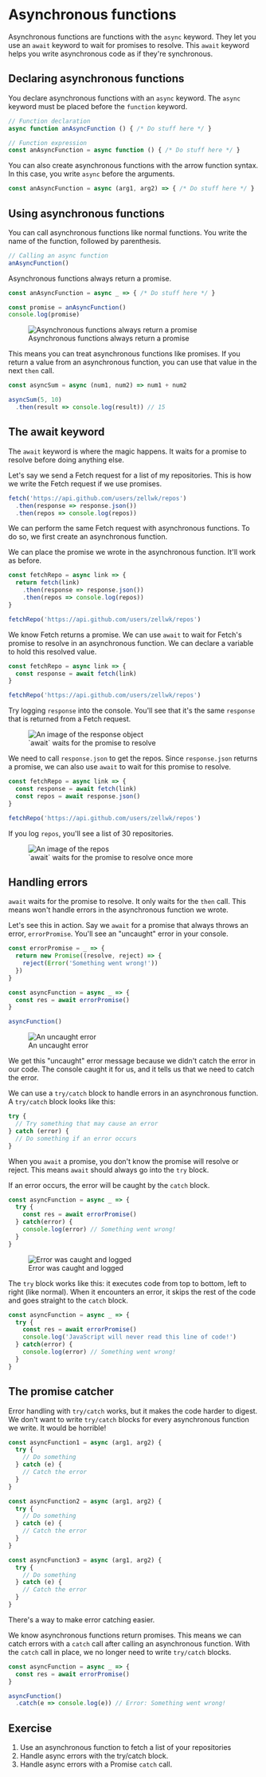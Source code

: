 # Asynchronous functions

Asynchronous functions are functions with the `async` keyword. They let you use an `await` keyword to wait for promises to resolve. This `await` keyword helps you write asynchronous code as if they're synchronous.

## Declaring asynchronous functions

You declare asynchronous functions with an `async` keyword. The `async` keyword must be placed before the `function` keyword.

```js
// Function declaration
async function anAsyncFunction () { /* Do stuff here */ }

// Function expression
const anAsyncFunction = async function () { /* Do stuff here */ }
```

You can also create asynchronous functions with the arrow function syntax. In this case, you write `async` before the arguments.

```js
const anAsyncFunction = async (arg1, arg2) => { /* Do stuff here */ }
```

## Using asynchronous functions

You can call asynchronous functions like normal functions. You write the name of the function, followed by parenthesis.

```js
// Calling an async function
anAsyncFunction()
```

Asynchronous functions always return a promise.

```js
const anAsyncFunction = async _ => { /* Do stuff here */ }

const promise = anAsyncFunction()
console.log(promise)
```

<figure>
  <img src="../../images/ajax/async/return-value.png" alt="Asynchronous functions always return a promise">
  <figcaption>Asynchronous functions always return a promise</figcaption>
</figure>

This means you can treat asynchronous functions like promises. If you return a value from an asynchronous function, you can use that value in the next `then` call.

```js
const asyncSum = async (num1, num2) => num1 + num2

asyncSum(5, 10)
  .then(result => console.log(result)) // 15
```

## The await keyword

The `await` keyword is where the magic happens. It waits for a promise to resolve before doing anything else.

Let's say we send a Fetch request for a list of my repositories. This is how we write the Fetch request if we use promises.

```js
fetch('https://api.github.com/users/zellwk/repos')
  .then(response => response.json())
  .then(repos => console.log(repos))
```

We can perform the same Fetch request with asynchronous functions. To do so, we first create an asynchronous function.

We can place the promise we wrote in the asynchronous function. It'll work as before.

```js
const fetchRepo = async link => {
  return fetch(link)
    .then(response => response.json())
    .then(repos => console.log(repos))
}

fetchRepo('https://api.github.com/users/zellwk/repos')
```

We know Fetch returns a promise. We can use `await` to wait for Fetch's promise to resolve in an asynchronous function. We can declare a variable to hold this resolved value.

```js
const fetchRepo = async link => {
  const response = await fetch(link)
}

fetchRepo('https://api.github.com/users/zellwk/repos')
```

Try logging `response` into the console. You'll see that it's the same `response` that is returned from a Fetch request.

<figure>
  <img src="../../images/ajax/async/fetch-response.png" alt="An image of the response object">
  <figcaption>`await` waits for the promise to resolve</figcaption>
</figure>

We need to call `response.json` to get the repos. Since `response.json` returns a promise, we can also use `await` to wait for this promise to resolve.

```js
const fetchRepo = async link => {
  const response = await fetch(link)
  const repos = await response.json()
}

fetchRepo('https://api.github.com/users/zellwk/repos')
```

If you log `repos`, you'll see a list of 30 repositories.

<figure>
  <img src="../../images/ajax/async/fetch-repos.png" alt="An image of the repos">
  <figcaption>`await` waits for the promise to resolve once more</figcaption>
</figure>

## Handling errors

`await` waits for the promise to resolve. It only waits for the `then` call. This means won't handle errors in the asynchronous function we wrote.

Let's see this in action. Say we `await` for a promise that always throws an error, `errorPromise`. You'll see an "uncaught" error in your console.

```js
const errorPromise = _ => {
  return new Promise((resolve, reject) => {
    reject(Error('Something went wrong!'))
  })
}

const asyncFunction = async _ => {
  const res = await errorPromise()
}

asyncFunction()
```

<figure>
  <img src="../../images/ajax/async/error-uncaught.png" alt="An uncaught error">
  <figcaption>An uncaught error</figcaption>
</figure>

We get this "uncaught" error message because we didn't catch the error in our code. The console caught it for us, and it tells us that we need to catch the error.

We can use a `try/catch` block to handle errors in an asynchronous function. A `try/catch` block looks like this:

```js
try {
  // Try something that may cause an error
} catch (error) {
  // Do something if an error occurs
}
```

When you `await` a promise, you don't know the promise will resolve or reject. This means `await` should always go into the `try` block.

If an error occurs, the error will be caught by the `catch` block.

```js
const asyncFunction = async _ => {
  try {
    const res = await errorPromise()
  } catch(error) {
    console.log(error) // Something went wrong!
  }
}
```

<figure>
  <img src="../../images/ajax/async/error-caught.png" alt="Error was caught and logged">
  <figcaption>Error was caught and logged</figcaption>
</figure>

The `try` block works like this: it executes code from top to bottom, left to right (like normal). When it encounters an error, it skips the rest of the code and goes straight to the `catch` block.

```js
const asyncFunction = async _ => {
  try {
    const res = await errorPromise()
    console.log('JavaScript will never read this line of code!')
  } catch(error) {
    console.log(error) // Something went wrong!
  }
}
```

## The promise catcher

Error handling with `try/catch` works, but it makes the code harder to digest. We don't want to write `try/catch` blocks for every asynchronous function we write. It would be horrible!

```js
const asyncFunction1 = async (arg1, arg2) {
  try {
    // Do something
  } catch (e) {
    // Catch the error
  }
}

const asyncFunction2 = async (arg1, arg2) {
  try {
    // Do something
  } catch (e) {
    // Catch the error
  }
}

const asyncFunction3 = async (arg1, arg2) {
  try {
    // Do something
  } catch (e) {
    // Catch the error
  }
}
```

There's a way to make error catching easier.

We know asynchronous functions return promises. This means we can catch errors with a `catch` call after calling an asynchronous function. With the `catch` call in place, we no longer need to write `try/catch` blocks.

```js
const asyncFunction = async _ => {
  const res = await errorPromise()
}

asyncFunction()
  .catch(e => console.log(e)) // Error: Something went wrong!
```

## Exercise

1. Use an asynchronous function to fetch a list of your repositories
2. Handle async errors with the try/catch block.
3. Handle async errors with a Promise `catch` call.
